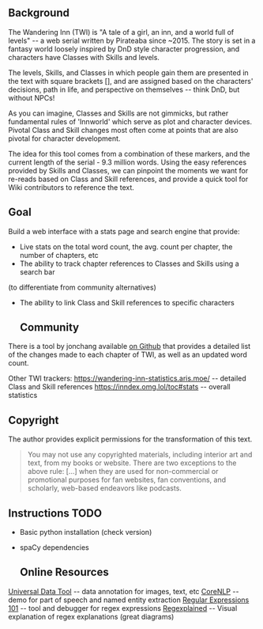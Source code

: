   ## Background
The Wandering Inn (TWI) is "A tale of a girl, an inn, and a world full of levels" -- a web serial written by Pirateaba since ~2015. The story is set in a fantasy world loosely inspired by DnD style character progression, and characters have Classes with Skills and levels.

The levels, Skills, and Classes in which people gain them are presented in the text with square brackets [], and are assigned based on the characters' decisions, path in life, and perspective on themselves -- think DnD, but without NPCs! 

As you can imagine, Classes and Skills are not gimmicks, but rather fundamental rules of 'Innworld' which serve as plot and character devices. Pivotal Class and Skill changes most often come at points that are also pivotal for character development.

The idea for this tool comes from a combination of these markers, and the current length of the serial - 9.3 million words. Using the easy references provided by Skills and Classes, we can pinpoint the moments we want for re-reads based on Class and Skill references, and provide a quick tool for Wiki contributors to reference the text.


  ## Goal
Build a web interface with a stats page and search engine that provide:
- Live stats on the total word count, the avg. count per chapter, the number of chapters, etc
- The ability to track chapter references to Classes and Skills using a search bar

(to differentiate from community alternatives)
- The ability to link Class and Skill references to specific characters


  ## Community
There is a tool by jonchang available [on Github](https://wanderinginn.neocities.org) that provides a detailed list of the changes made to each chapter of TWI, as well as an updated word count. 

Other TWI trackers:
https://wandering-inn-statistics.aris.moe/ -- detailed Class and Skill references
https://inndex.omg.lol/toc#stats -- overall statistics


  ## Copyright
The author provides explicit permissions for the transformation of this text.

> You may not use any copyrighted materials, including interior art and text, from my books or website. There are two exceptions to the above rule: [...] when they are used for non-commercial or promotional purposes for fan websites, fan conventions, and scholarly, web-based endeavors like podcasts.

  ## Instructions TODO
- Basic python installation (check version)
- spaCy dependencies

  ## Online Resources
[Universal Data Tool](https://universaldatatool.com/app/) -- data annotation for images, text, etc
[CoreNLP](http://corenlp.run) -- demo for part of speech and named entity extraction
[Regular Expressions 101](https://regex101.com/) -- tool and debugger for regex expressions
[Regexplained](https://www.regexplained.co.uk/) -- Visual explanation of regex explanations (great diagrams)

